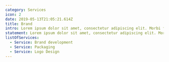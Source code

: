 ```yaml
---
category: Services
icon: 2
date: 2019-05-13T21:05:21.614Z
title: Brand
intro: Lorem ipsum dolor sit amet, consectetur adipiscing elit. Morbi fermentum auctor magna et laoreet. Morbi ultrices quam sed nisi porttitor sollicitudin
statement: Lorem ipsum dolor sit amet, consectetur adipiscing elit. Morbi fermentum auctor magna et laoreet. Morbi ultrices quam sed nisi porttitor sollicitudin
listOfServices:
  - Service: Brand development
  - Service: Packaging
  - Service: Logo Design
---
```

